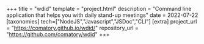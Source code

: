 +++
title = "wdid"
template = "project.html"
description = "Command line application that helps you with daily stand-up meetings"
date = 2022-07-22
[taxonomies]
tech=["NodeJS","Javascript","JSDoc","CLI"]
[extra]
project_url = "https://comatory.github.io/wdid/"
repository_url = "https://github.com/comatory/wdid"
+++
